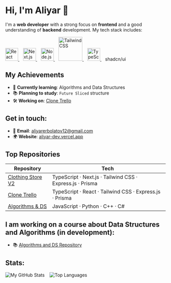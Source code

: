 # Hi, I'm Aliyar 👋

I'm a **web developer** with a strong focus on **frontend** and a good understanding of **backend** development. My tech stack includes:

<p align="left">
  <a href="https://react.dev/" target="_blank" rel="noreferrer">
    <img src="https://cdn.jsdelivr.net/gh/devicons/devicon/icons/react/react-original.svg" alt="React" width="40" height="40"/>
  </a>
  &nbsp;&nbsp;
  <a href="https://nextjs.org/" target="_blank" rel="noreferrer">
    <img src="https://cdn.jsdelivr.net/gh/devicons/devicon/icons/nextjs/nextjs-original.svg" alt="Next.js" width="40" height="40"/>
  </a>
  &nbsp;&nbsp;
  <a href="https://nodejs.org/" target="_blank" rel="noreferrer">
    <img src="https://cdn.jsdelivr.net/gh/devicons/devicon/icons/nodejs/nodejs-plain-wordmark.svg" alt="Node.js" width="40" height="40"/>
  </a>
  &nbsp;&nbsp;
  <a href="https://tailwindcss.com/" target="_blank" rel="noreferrer">
   <img src="https://static.cdnlogo.com/logos/t/34/tailwind-css.svg" alt="Tailwind CSS" width="75" height="75"/>

  </a>
  &nbsp;&nbsp;
  <a href="https://www.typescriptlang.org/" target="_blank" rel="noreferrer">
    <img src="https://cdn.jsdelivr.net/gh/devicons/devicon/icons/typescript/typescript-original.svg" alt="TypeScript" width="40" height="40"/>
  </a>
  &nbsp;&nbsp;
  <span>shadcn/ui</span>
</p>

## My Achievements
- 🌱 **Currently learning**: Algorithms and Data Structures  
- 📚 **Planning to study**: `Future Sliced` structure  
- 🛠️ **Working on**: [Clone Trello](https://github.com/aliyarerbolatov12-maker/clone-trello)

## Get in touch:
- 📧 **Email**: [aliyarerbolatov12@gmail.com](mailto:aliyarerbolatov12@gmail.com)  
- 🌍 **Website**: [aliyar-dev.vercel.app](https://aliyar-dev.vercel.app/)

## Top Repositories

| Repository | Tech |
| --- | --- |
| [Clothing Store V2](https://github.com/aliyarerbolatov12-maker/clothing-store-v2) | TypeScript · Next.js · Tailwind CSS · Express.js · Prisma |
| [Clone Trello](https://github.com/aliyarerbolatov12-maker/clone-trello) | TypeScript · React · Tailwind CSS · Express.js · Prisma  |
| [Algorithms & DS](https://github.com/aliyarerbolatov12-maker/algorithms-and-ds) | JavaScript · Python · C++ · C# |



## I am working on a course about Data Structures and Algorithms (in development):
- 📚 [Algorithms and DS Repository](https://github.com/aliyarerbolatov12-maker/algorithms-and-ds)

## Stats:

  <img src="https://github-readme-stats.vercel.app/api?username=aliyarerbolatov12-maker&show_icons=true&count_private=true&hide=prs&theme=radical" alt="My GitHub Stats" />
  &nbsp;&nbsp;
  <img src="https://github-readme-stats.vercel.app/api/top-langs/?username=aliyarerbolatov12-maker&layout=compact&theme=radical&hide_border=true" alt="Top Languages" />

